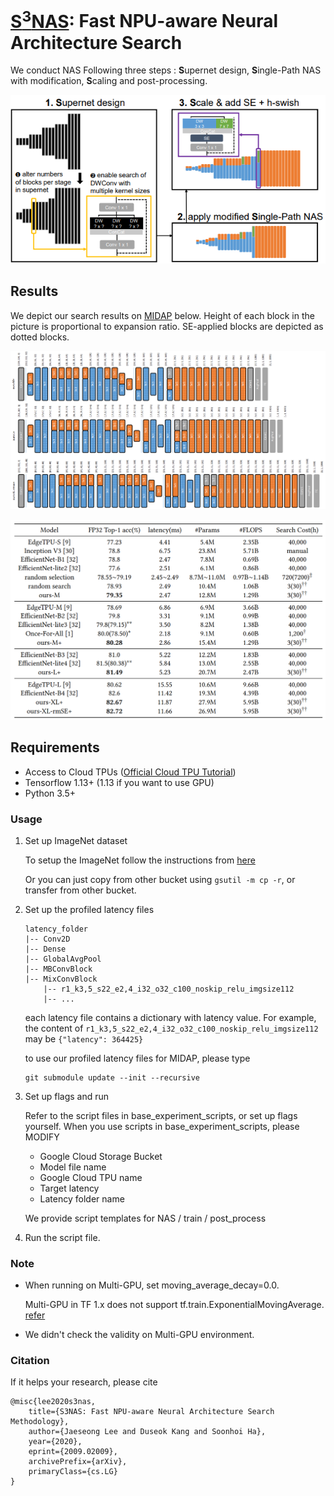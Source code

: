 # [S<sup>3</sup>NAS](https://arxiv.org/abs/2009.02009): Fast NPU-aware Neural Architecture Search
We conduct NAS Following three steps : **S**upernet design, **S**ingle-Path NAS with modification, **S**caling and post-processing.

<p align="center"> <img width=700 src="figures/Overview.png"> </p>


## Results
We depict our search results on [MIDAP](https://github.com/cap-lab/MidapSim) below. Height of each block in the picture is proportional to expansion ratio. SE-applied blocks are depicted as dotted blocks.
<p align="center"> <img width=1000 src="figures/final_archs.png"> </p>
<p align="center"> <img witdh=600 src="figures/perf_comparison.png"> </p>


## Requirements
* Access to Cloud TPUs ([Official Cloud TPU Tutorial](https://cloud.google.com/tpu/docs/tutorials/mnasnet))
* Tensorflow 1.13+ (1.13 if you want to use GPU)
* Python 3.5+

### Usage

1. Set up ImageNet dataset

    To setup the ImageNet follow the instructions from [here](https://cloud.google.com/tpu/docs/imagenet-setup)  
    
    Or you can just copy from other bucket using `gsutil -m cp -r`, or transfer from other bucket.

2. Set up the profiled latency files
    ```
    latency_folder
    |-- Conv2D
    |-- Dense
    |-- GlobalAvgPool
    |-- MBConvBlock
    |-- MixConvBlock
        |-- r1_k3,5_s22_e2,4_i32_o32_c100_noskip_relu_imgsize112
        |-- ...
    ```
    each latency file contains a dictionary with latency value. For example, the content of
    `r1_k3,5_s22_e2,4_i32_o32_c100_noskip_relu_imgsize112` may be `{"latency": 364425}`
    
    to use our profiled latency files for MIDAP, please type
    ```
    git submodule update --init --recursive
   ```
    
3. Set up flags and run

    Refer to the script files in base_experiment_scripts, or set up flags yourself.
    When you use scripts in base_experiment_scripts, please MODIFY
    * Google Cloud Storage Bucket
    * Model file name
    * Google Cloud TPU name
    * Target latency
    * Latency folder name
    
    We provide script templates for NAS / train / post_process

4. Run the script file.

### Note
* When running on Multi-GPU, set moving_average_decay=0.0. 
    
    Multi-GPU in TF 1.x does not support tf.train.ExponentialMovingAverage. [refer](https://github.com/tensorflow/tensorflow/issues/27392)

* We didn't check the validity on Multi-GPU environment.

### Citation
If it helps your research, please cite
```
@misc{lee2020s3nas,
    title={S3NAS: Fast NPU-aware Neural Architecture Search Methodology},
    author={Jaeseong Lee and Duseok Kang and Soonhoi Ha},
    year={2020},
    eprint={2009.02009},
    archivePrefix={arXiv},
    primaryClass={cs.LG}
}
```